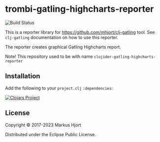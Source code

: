 # trombi-gatling-highcharts-reporter

![Build Status](https://github.com/mhjort/trombi-gatling-highcharts-reporter/actions/workflows/clojure.yml/badge.svg)

This is a reporter library for https://github.com/mhjort/clj-gatling tool.
See `clj-gatling` documentation on how to use this reporter.

The reporter creates graphical Gatling Highcharts report.

Note! This repository used to be with name `clojider-gatling-highcharts-reporter`

## Installation

Add the following to your `project.clj` `:dependencies`:

[![Clojars Project](https://img.shields.io/clojars/v/trombi-gatling-highcharts-reporter.svg)](https://clojars.org/trombi-gatling-highcharts-reporter)

## License

Copyright © 2017-2023 Markus Hjort

Distributed under the Eclipse Public License.

